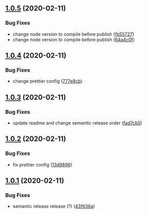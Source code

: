 ## [1.0.5](https://github.com/osiux/gatsby-remark-extract-keywords/compare/v1.0.4...v1.0.5) (2020-02-11)


### Bug Fixes

* change node version to compile before publish ([fb55727](https://github.com/osiux/gatsby-remark-extract-keywords/commit/fb55727968fdcd788c5d702e54a9a8024e152472))
* change node version to compile before publish ([64a4c0f](https://github.com/osiux/gatsby-remark-extract-keywords/commit/64a4c0f633433e17467b65c3b684a1910f80d5f0))

## [1.0.4](https://github.com/osiux/gatsby-remark-extract-keywords/compare/v1.0.3...v1.0.4) (2020-02-11)


### Bug Fixes

* change prettier config ([777e8cb](https://github.com/osiux/gatsby-remark-extract-keywords/commit/777e8cbba71dd1c5be229bb2cd50a1b3341e2752))

## [1.0.3](https://github.com/osiux/gatsby-remark-extract-keywords/compare/v1.0.2...v1.0.3) (2020-02-11)


### Bug Fixes

* update readme and change semantic release order ([fad7cb5](https://github.com/osiux/gatsby-remark-extract-keywords/commit/fad7cb5e62a71d925b04556ef5742040e95a7982))

## [1.0.2](https://github.com/osiux/gatsby-remark-extract-keywords/compare/v1.0.1...v1.0.2) (2020-02-11)

### Bug Fixes

-   fix prettier config ([13d9896](https://github.com/osiux/gatsby-remark-extract-keywords/commit/13d9896c52bec565f700efe539807e0726f5870a))

## [1.0.1](https://github.com/osiux/gatsby-remark-extract-keywords/compare/v1.0.0...v1.0.1) (2020-02-11)

### Bug Fixes

-   semantic release release (?) ([43f636a](https://github.com/osiux/gatsby-remark-extract-keywords/commit/43f636a548c7f7b2e6ed4f9742a8d70035dd1193))
